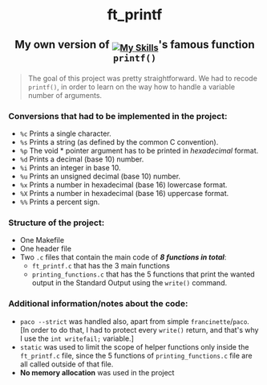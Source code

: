 # <p align="center">**ft_printf**</p>
## <p align="center"> My own version of <sub>[![My Skills](https://skillicons.dev/icons?i=c)](https://skillicons.dev)</sub>'s famous function `printf()` </p>

> The goal of this project was pretty straightforward. We had to recode `printf()`, in order to learn on the way how to handle a variable number of arguments.

### **Conversions** that had to be implemented in the project:
* `%c` Prints a single character.
* `%s` Prints a string (as defined by the common C convention).
* `%p` The void * pointer argument has to be printed in *hexadecimal* format.
* `%d` Prints a decimal (base 10) number.
* `%i` Prints an integer in base 10.
* `%u` Prints an unsigned decimal (base 10) number.
* `%x` Prints a number in hexadecimal (base 16) lowercase format.
* `%X` Prints a number in hexadecimal (base 16) uppercase format.
* `%%` Prints a percent sign.<br>

### Structure of the project: 
- One Makefile
- One header file
- Two `.c` files that contain the main code of ***8 functions in total***:
	- `ft_printf.c` that has the 3 main functions
	- `printing_functions.c` that has the 5 functions that print the wanted output in the Standard Output using the `write()` command.

### Additional information/notes about the code: 
- `paco --strict` was handled also, apart from simple `francinette`/`paco`. <br>
	[In order to do that, I had to protect every `write()` return, and that's why I use the `int writefail;` variable.]
- `static` was used to limit the scope of helper functions only inside the `ft_printf.c` file, since the 5 functions of `printing_functions.c` file are all called outside of that file. 
- **No memory allocation** was used in the project

